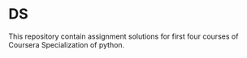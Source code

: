 # DS
This repository contain assignment solutions for first four courses of Coursera Specialization of python.
